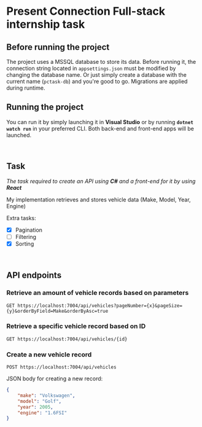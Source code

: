 # Present Connection Full-stack internship task
## Before running the project
The project uses a MSSQL database to store its data. Before running it, the connection string located in ```appsettings.json``` must be modified by changing the database name. Or just simply create a database with the current name (```pctask-db```) and you're good to go.
Migrations are applied during runtime.

## Running the project
You can run it by simply launching it in **Visual Studio** or by running **```dotnet watch run```** in your preferred CLI. Both back-end and front-end apps will be launched.

&nbsp;
## Task
*The task required to create an API using **C#** and a front-end for it by using **React***

My implementation retrieves and stores vehicle data (Make, Model, Year, Engine)

Extra tasks:
- [x] Pagination
- [ ] Filtering
- [x] Sorting

&nbsp;
## API endpoints
### Retrieve an amount of vehicle records based on parameters
```http
GET https://localhost:7004/api/vehicles?pageNumber={x}&pageSize={y}&orderByField=Make&orderByAsc=true
```
### Retrieve a specific vehicle record based on ID
```http
GET https://localhost:7004/api/vehicles/{id}
```
### Create a new vehicle record
```http
POST https://localhost:7004/api/vehicles
```
JSON body for creating a new record:
```json
{
    "make": "Volkswagen",
    "model": "Golf",
    "year": 2005,
    "engine": "1.6FSI"
}
```
